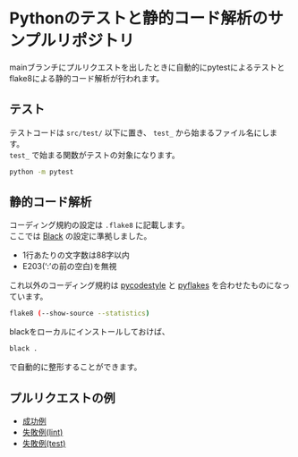 # Pythonのテストと静的コード解析のサンプルリポジトリ

mainブランチにプルリクエストを出したときに自動的にpytestによるテストとflake8による静的コード解析が行われます。

## テスト

テストコードは `src/test/` 以下に置き、 `test_` から始まるファイル名にします。  
`test_` で始まる関数がテストの対象になります。

```bash
python -m pytest
```

## 静的コード解析

コーディング規約の設定は `.flake8` に記載します。  
ここでは [Black](https://black.readthedocs.io/en/stable/the_black_code_style.html) の設定に準拠しました。  
- 1行あたりの文字数は88字以内
- E203(‘:’の前の空白)を無視

これ以外のコーディング規約は [pycodestyle](https://pycodestyle.pycqa.org/en/latest/intro.html#error-codes) と [pyflakes](https://flake8.pycqa.org/en/latest/user/error-codes.html) を合わせたものになっています。

```bash
flake8 (--show-source --statistics)
```

blackをローカルにインストールしておけば、

```bash
black .
```

で自動的に整形することができます。


## プルリクエストの例

- [成功例](https://github.com/fujihiraryo/github-actions-python/pull/4)  
- [失敗例(lint)](https://github.com/fujihiraryo/github-actions-python/pull/5)  
- [失敗例(test)](https://github.com/fujihiraryo/github-actions-python/pull/6)  

